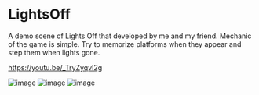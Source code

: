 # LightsOff
 A demo scene of Lights Off that developed by me and my friend. Mechanic of the game is simple. Try to memorize platforms when they appear and step them when lights gone.


https://youtu.be/_TryZyqvI2g


![image](https://user-images.githubusercontent.com/24250775/161389075-b5dbd8cf-9a6f-45ac-bcc4-21a08527acf3.png)
![image](https://user-images.githubusercontent.com/24250775/161389068-b89c2f9a-0695-4c51-94c3-3707743d48c8.png)
![image](https://user-images.githubusercontent.com/24250775/161389088-dd6f5e78-76b6-43fb-9a27-ff447bf50974.png)
